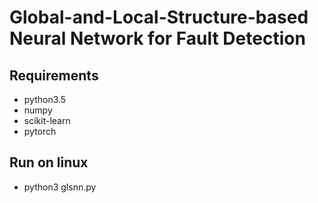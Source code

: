 # Global-and-Local-Structure-based Neural Network for Fault Detection

## Requirements
* python3.5
* numpy
* scikit-learn
* pytorch

## Run on linux
* python3 glsnn.py
